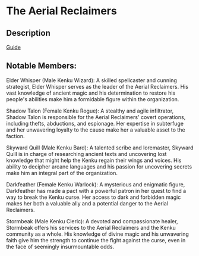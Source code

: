 # The Aerial Reclaimers

## Description

[Guide](/regions/south/factions/aerial-reclaimers.md)

## Notable Members:

Elder Whisper (Male Kenku Wizard): A skilled spellcaster and cunning strategist, Elder Whisper serves as the leader of the Aerial Reclaimers. His vast knowledge of ancient magic and his determination to restore his people's abilities make him a formidable figure within the organization.

Shadow Talon (Female Kenku Rogue): A stealthy and agile infiltrator, Shadow Talon is responsible for the Aerial Reclaimers' covert operations, including thefts, abductions, and espionage. Her expertise in subterfuge and her unwavering loyalty to the cause make her a valuable asset to the faction.

Skyward Quill (Male Kenku Bard): A talented scribe and loremaster, Skyward Quill is in charge of researching ancient texts and uncovering lost knowledge that might help the Kenku regain their wings and voices. His ability to decipher arcane languages and his passion for uncovering secrets make him an integral part of the organization.

Darkfeather (Female Kenku Warlock): A mysterious and enigmatic figure, Darkfeather has made a pact with a powerful patron in her quest to find a way to break the Kenku curse. Her access to dark and forbidden magic makes her both a valuable ally and a potential danger to the Aerial Reclaimers.

Stormbeak (Male Kenku Cleric): A devoted and compassionate healer, Stormbeak offers his services to the Aerial Reclaimers and the Kenku community as a whole. His knowledge of divine magic and his unwavering faith give him the strength to continue the fight against the curse, even in the face of seemingly insurmountable odds.
